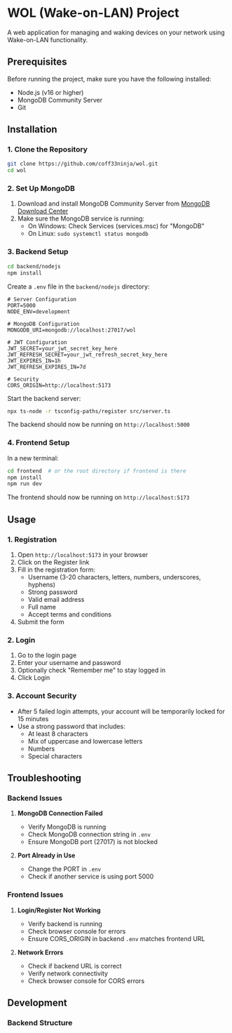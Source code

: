 # WOL (Wake-on-LAN) Project

A web application for managing and waking devices on your network using Wake-on-LAN functionality.

## Prerequisites

Before running the project, make sure you have the following installed:

- Node.js (v16 or higher)
- MongoDB Community Server
- Git

## Installation

### 1. Clone the Repository

```bash
git clone https://github.com/coff33ninja/wol.git
cd wol
```

### 2. Set Up MongoDB

1. Download and install MongoDB Community Server from [MongoDB Download Center](https://www.mongodb.com/try/download/community)
2. Make sure the MongoDB service is running:
   - On Windows: Check Services (services.msc) for "MongoDB"
   - On Linux: `sudo systemctl status mongodb`

### 3. Backend Setup

```bash
cd backend/nodejs
npm install
```

Create a `.env` file in the `backend/nodejs` directory:

```env
# Server Configuration
PORT=5000
NODE_ENV=development

# MongoDB Configuration
MONGODB_URI=mongodb://localhost:27017/wol

# JWT Configuration
JWT_SECRET=your_jwt_secret_key_here
JWT_REFRESH_SECRET=your_jwt_refresh_secret_key_here
JWT_EXPIRES_IN=1h
JWT_REFRESH_EXPIRES_IN=7d

# Security
CORS_ORIGIN=http://localhost:5173
```

Start the backend server:

```bash
npx ts-node -r tsconfig-paths/register src/server.ts
```

The backend should now be running on `http://localhost:5000`

### 4. Frontend Setup

In a new terminal:

```bash
cd frontend  # or the root directory if frontend is there
npm install
npm run dev
```

The frontend should now be running on `http://localhost:5173`

## Usage

### 1. Registration

1. Open `http://localhost:5173` in your browser
2. Click on the Register link
3. Fill in the registration form:
   - Username (3-20 characters, letters, numbers, underscores, hyphens)
   - Strong password
   - Valid email address
   - Full name
   - Accept terms and conditions
4. Submit the form

### 2. Login

1. Go to the login page
2. Enter your username and password
3. Optionally check "Remember me" to stay logged in
4. Click Login

### 3. Account Security

- After 5 failed login attempts, your account will be temporarily locked for 15 minutes
- Use a strong password that includes:
  - At least 8 characters
  - Mix of uppercase and lowercase letters
  - Numbers
  - Special characters

## Troubleshooting

### Backend Issues

1. **MongoDB Connection Failed**
   - Verify MongoDB is running
   - Check MongoDB connection string in `.env`
   - Ensure MongoDB port (27017) is not blocked

2. **Port Already in Use**
   - Change the PORT in `.env`
   - Check if another service is using port 5000

### Frontend Issues

1. **Login/Register Not Working**
   - Verify backend is running
   - Check browser console for errors
   - Ensure CORS_ORIGIN in backend `.env` matches frontend URL

2. **Network Errors**
   - Check if backend URL is correct
   - Verify network connectivity
   - Check browser console for CORS errors

## Development

### Backend Structure
